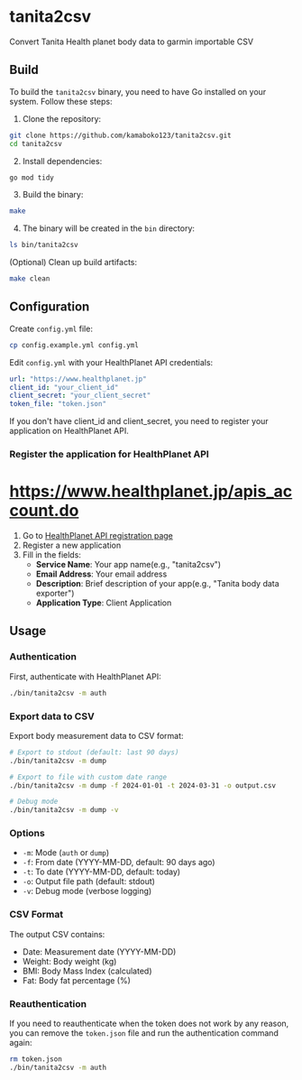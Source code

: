 # tanita2csv
Convert Tanita Health planet body data to garmin importable CSV

## Build
To build the `tanita2csv` binary, you need to have Go installed on your system. Follow these steps:
1. Clone the repository:
```bash
git clone https://github.com/kamaboko123/tanita2csv.git
cd tanita2csv
```

2. Install dependencies:
```bash
go mod tidy
```

3. Build the binary:
```bash
make
```

4. The binary will be created in the `bin` directory:
```bash
ls bin/tanita2csv
```

(Optional) Clean up build artifacts:
```bash
make clean
```

## Configuration
Create `config.yml` file:
```bash
cp config.example.yml config.yml
```

Edit `config.yml` with your HealthPlanet API credentials:
```yaml
url: "https://www.healthplanet.jp"
client_id: "your_client_id"
client_secret: "your_client_secret"
token_file: "token.json"
```

If you don't have client_id and client_secret, you need to register your application on HealthPlanet API.

### Register the application for HealthPlanet API
# https://www.healthplanet.jp/apis_account.do
1. Go to [HealthPlanet API registration page](https://www.healthplanet.jp/apis_account.do)
2. Register a new application
3. Fill in the fields:
    - **Service Name**: Your app name(e.g., "tanita2csv")
    - **Email Address**: Your email address
    - **Description**: Brief description of your app(e.g., "Tanita body data exporter")
    - **Application Type**: Client Application


## Usage

### Authentication
First, authenticate with HealthPlanet API:
```bash
./bin/tanita2csv -m auth
```

### Export data to CSV
Export body measurement data to CSV format:
```bash
# Export to stdout (default: last 90 days)
./bin/tanita2csv -m dump

# Export to file with custom date range
./bin/tanita2csv -m dump -f 2024-01-01 -t 2024-03-31 -o output.csv

# Debug mode
./bin/tanita2csv -m dump -v
```

### Options
- `-m`: Mode (`auth` or `dump`)
- `-f`: From date (YYYY-MM-DD, default: 90 days ago)
- `-t`: To date (YYYY-MM-DD, default: today)
- `-o`: Output file path (default: stdout)
- `-v`: Debug mode (verbose logging)

### CSV Format
The output CSV contains:
- Date: Measurement date (YYYY-MM-DD)
- Weight: Body weight (kg)
- BMI: Body Mass Index (calculated)
- Fat: Body fat percentage (%)


### Reauthentication
If you need to reauthenticate when the token does not work by any reason, you can remove the `token.json` file and run the authentication command again:
```bash
rm token.json
./bin/tanita2csv -m auth
```
